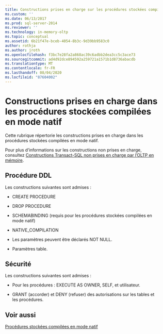 ```yaml
---
title: Constructions prises en charge sur les procédures stockées compilées en mode natif | Microsoft Docs
ms.custom: ''
ms.date: 06/13/2017
ms.prod: sql-server-2014
ms.reviewer: ''
ms.technology: in-memory-oltp
ms.topic: conceptual
ms.assetid: 6b21f47e-bceb-4054-8b3c-9d39bb9583c0
author: rothja
ms.author: jroth
ms.openlocfilehash: f3bc7e28fa2a868ac39c6adbb2dea3cc5c3ace73
ms.sourcegitcommit: ad4d92dce894592a259721a1571b1d8736abacdb
ms.translationtype: MT
ms.contentlocale: fr-FR
ms.lasthandoff: 08/04/2020
ms.locfileid: "87604002"
---
```

# <a name="supported-constructs-on-natively-compiled-stored-procedures"></a>Constructions prises en charge dans les procédures stockées compilées en mode natif
  Cette rubrique répertorie les constructions prises en charge dans les procédures stockées compilées en mode natif.  
  
 Pour plus d’informations sur les constructions non prises en charge, consultez [Constructions Transact-SQL non prises en charge par l’OLTP en mémoire](transact-sql-constructs-not-supported-by-in-memory-oltp.md).  
  
## <a name="procedure-ddl"></a>Procédure DDL  
 Les constructions suivantes sont admises :  
  
-   CREATE PROCEDURE  
  
-   DROP PROCEDURE  
  
-   SCHEMABINDING (requis pour les procédures stockées compilées en mode natif)  
  
-   NATIVE_COMPILATION  
  
-   Les paramètres peuvent être déclarés NOT NULL.  
  
-   Paramètres table.  
  
## <a name="security"></a>Sécurité  
 Les constructions suivantes sont admises :  
  
-   Pour les procédures : EXECUTE AS OWNER, SELF, et utilisateur.  
  
-   GRANT (accorder) et DENY (refuser) des autorisations sur les tables et les procédures.  
  
## <a name="see-also"></a>Voir aussi  
 [Procédures stockées compilées en mode natif](natively-compiled-stored-procedures.md)  
  
  
